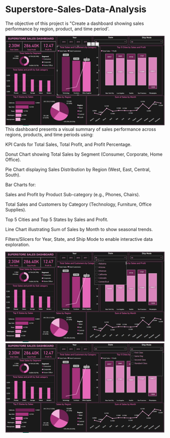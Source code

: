 # Superstore-Sales-Data-Analysis
The objective of this project is "Create a dashboard showing sales performance by region, product,  and time period'.

![](images/1st_image.JPG)
This dashboard presents a visual summary of sales performance across regions, products, and time periods using:

KPI Cards for Total Sales, Total Profit, and Profit Percentage.

Donut Chart showing Total Sales by Segment (Consumer, Corporate, Home Office).

Pie Chart displaying Sales Distribution by Region (West, East, Central, South).

Bar Charts for:

Sales and Profit by Product Sub-category (e.g., Phones, Chairs).

Total Sales and Customers by Category (Technology, Furniture, Office Supplies).

Top 5 Cities and Top 5 States by Sales and Profit.

Line Chart illustrating Sum of Sales by Month to show seasonal trends.

Filters/Slicers for Year, State, and Ship Mode to enable interactive data exploration.

![](images/2nd_image.JPG)
![](images/3rd_image.JPG)
